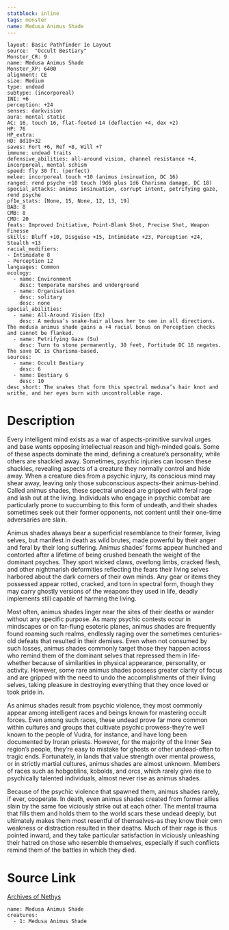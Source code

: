 ```yaml
---
statblock: inline
tags: monster
name: Medusa Animus Shade
---
```

```statblock
layout: Basic Pathfinder 1e Layout
source:  "Occult Bestiary"
Monster_CR: 9
name: Medusa Animus Shade
Monster_XP: 6400
alignment: CE
size: Medium
type: undead
subtype: (incorporeal)
INI: +6
perception: +24
senses: darkvision
aura: mental static
AC: 16, touch 16, flat-footed 14 (deflection +4, dex +2)
HP: 76
HP_extra: 
HD: 8d10+32
saves: Fort +6, Ref +8, Will +7
immune: undead traits
defensive_abilities: all-around vision, channel resistance +4, incorporeal, mental schism
speed: fly 30 ft. (perfect)
melee: incorporeal touch +10 (animus insinuation, DC 16)
ranged: rend psyche +10 touch (9d6 plus 1d6 Charisma damage, DC 18)
special_attacks: animus insinuation, corrupt intent, petrifying gaze, rend psyche
pf1e_stats: [None, 15, None, 12, 13, 19]
BAB: 8
CMB: 8
CMD: 20
feats: Improved Initiative, Point-Blank Shot, Precise Shot, Weapon Finesse
skills: Bluff +10, Disguise +15, Intimidate +23, Perception +24, Stealth +13
racial_modifiers:
- Intimidate 8
- Perception 12
languages: Common
ecology:
  - name: Environment
    desc: temperate marshes and underground
  - name: Organisation
    desc: solitary
    desc: none
special_abilities:
  - name: All-Around Vision (Ex)
    desc: A medusa’s snake-hair allows her to see in all directions. The medusa animus shade gains a +4 racial bonus on Perception checks and cannot be flanked.
  - name: Petrifying Gaze (Su)
    desc: Turn to stone permanently, 30 feet, Fortitude DC 18 negates. The save DC is Charisma-based.
sources:
  - name: Occult Bestiary
    desc: 6
  - name: Bestiary 6
    desc: 10
desc_short: The snakes that form this spectral medusa’s hair knot and writhe, and her eyes burn with uncontrollable rage.
```
# Description
Every intelligent mind exists as a war of aspects-primitive survival urges and base wants opposing intellectual reason and high-minded goals. Some of these aspects dominate the mind, defining a creature’s personality, while others are shackled away. Sometimes, psychic injuries can loosen these shackles, revealing aspects of a creature they normally control and hide away. When a creature dies from a psychic injury, its conscious mind may shear away, leaving only those subconscious aspects-their animus-behind. Called animus shades, these spectral undead are gripped with feral rage and lash out at the living. Individuals who engage in psychic combat are particularly prone to succumbing to this form of undeath, and their shades sometimes seek out their former opponents, not content until their one-time adversaries are slain.

Animus shades always bear a superficial resemblance to their former, living selves, but manifest in death as wild brutes, made powerful by their anger and feral by their long suffering. Animus shades’ forms appear hunched and contorted after a lifetime of being crushed beneath the weight of the dominant psyches. They sport wicked claws, overlong limbs, cracked flesh, and other nightmarish deformities reflecting the fears their living selves harbored about the dark corners of their own minds. Any gear or items they possessed appear rotted, cracked, and torn in spectral form, though they may carry ghostly versions of the weapons they used in life, deadly implements still capable of harming the living.

Most often, animus shades linger near the sites of their deaths or wander without any specific purpose. As many psychic contests occur in mindscapes or on far-flung esoteric planes, animus shades are frequently found roaming such realms, endlessly raging over the sometimes centuries-old defeats that resulted in their demises. Even when not consumed by such losses, animus shades commonly target those they happen across who remind them of the dominant selves that repressed them in life-whether because of similarities in physical appearance, personality, or activity. However, some rare animus shades possess greater clarity of focus and are gripped with the need to undo the accomplishments of their living selves, taking pleasure in destroying everything that they once loved or took pride in.

As animus shades result from psychic violence, they most commonly appear among intelligent races and beings known for mastering occult forces. Even among such races, these undead prove far more common within cultures and groups that cultivate psychic prowess-they’re well known to the people of Vudra, for instance, and have long been documented by Iroran priests. However, for the majority of the Inner Sea region’s people, they’re easy to mistake for ghosts or other undead-often to tragic ends. Fortunately, in lands that value strength over mental prowess, or in strictly martial cultures, animus shades are almost unknown. Members of races such as hobgoblins, kobolds, and orcs, which rarely give rise to psychically talented individuals, almost never rise as animus shades.

Because of the psychic violence that spawned them, animus shades rarely, if ever, cooperate. In death, even animus shades created from former allies slain by the same foe viciously strike out at each other. The mental trauma that fills them and holds them to the world scars these undead deeply, but ultimately makes them most resentful of themselves-as they know their own weakness or distraction resulted in their deaths. Much of their rage is thus pointed inward, and they take particular satisfaction in viciously unleashing their hatred on those who resemble themselves, especially if such conflicts remind them of the battles in which they died.
# Source Link
[Archives of Nethys](https://aonprd.com/MonsterDisplay.aspx?ItemName=Medusa%20Animus%20Shade)
```encounter-table
name: Medusa Animus Shade
creatures:
  - 1: Medusa Animus Shade
```
